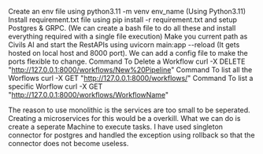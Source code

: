 Create an env file using python3.11 -m venv env_name (Using Python3.11)
Install requirement.txt file using pip install -r requirement.txt and setup Postgres & GRPC. (We can create a bash file to do all these and install everything required with a single file execution)
Make you current path as Civils AI and start the RestAPIs using uvicorn main:app --reload (It gets hosted on local host and 8000 port). We can add a config file to make the ports flexible to change.
Command To Delete a Workflow curl -X DELETE "http://127.0.0.1:8000/workflows/New%20Pipeline"
Command To list all the Worflows curl -X GET "http://127.0.0.1:8000/workflows/"
Command To list a specific Worflow curl -X GET "http://127.0.0.1:8000/workflows/WorkflowName"

The reason to use monolithic is the services are too small to be seperated. Creating a microservices for this would be a overkill. What we can do is create a seperate Machine to execute tasks. 
I have used singleton connector for postgres and handled the exception using rollback so that the connector does not become useless.

